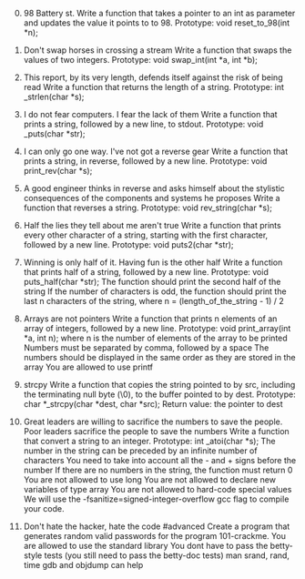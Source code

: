 0. 98 Battery st.
Write a function that takes a pointer to an int as parameter and updates the value it points to to 98.
	Prototype: void reset_to_98(int *n);

1. Don't swap horses in crossing a stream
Write a function that swaps the values of two integers.
	Prototype: void swap_int(int *a, int *b);

2. This report, by its very length, defends itself against the risk of being read
Write a function that returns the length of a string.
	Prototype: int _strlen(char *s);

3. I do not fear computers. I fear the lack of them
Write a function that prints a string, followed by a new line, to stdout.
	Prototype: void _puts(char *str);

4. I can only go one way. I've not got a reverse gear
Write a function that prints a string, in reverse, followed by a new line.
	Prototype: void print_rev(char *s);

5. A good engineer thinks in reverse and asks himself about the stylistic consequences of the components and systems he proposes
Write a function that reverses a string.
	Prototype: void rev_string(char *s);

6. Half the lies they tell about me aren't true
Write a function that prints every other character of a string, starting with the first character, followed by a new line.
	Prototype: void puts2(char *str);

7. Winning is only half of it. Having fun is the other half
Write a function that prints half of a string, followed by a new line.
	Prototype: void puts_half(char *str);
	The function should print the second half of the string
	If the number of characters is odd, the function should print the last n characters of the string, where n = (length_of_the_string - 1) / 2

8. Arrays are not pointers
Write a function that prints n elements of an array of integers, followed by a new line.
	Prototype: void print_array(int *a, int n);
	where n is the number of elements of the array to be printed
	Numbers must be separated by comma, followed by a space
	The numbers should be displayed in the same order as they are stored in the array
	You are allowed to use printf

9. strcpy
Write a function that copies the string pointed to by src, including the terminating null byte (\0), to the buffer pointed to by dest.
	Prototype: char *_strcpy(char *dest, char *src);
	Return value: the pointer to dest

10. Great leaders are willing to sacrifice the numbers to save the people. Poor leaders sacrifice the people to save the numbers
Write a function that convert a string to an integer.
	Prototype: int _atoi(char *s);
	The number in the string can be preceded by an infinite number of characters
	You need to take into account all the - and + signs before the number
	If there are no numbers in the string, the function must return 0
	You are not allowed to use long
	You are not allowed to declare new variables of type array
	You are not allowed to hard-code special values
	We will use the -fsanitize=signed-integer-overflow gcc flag to compile your code.

11. Don't hate the hacker, hate the code
#advanced
Create a program that generates random valid passwords for the program 101-crackme.
	You are allowed to use the standard library
	You dont have to pass the betty-style tests (you still need to pass the betty-doc tests)
	man srand, rand, time
	gdb and objdump can help
